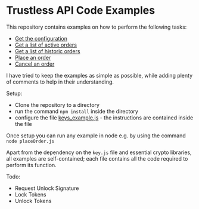 # Trustless API Code Examples
This repository contains examples on how to perform the following tasks:

 - [Get the configuration](examples/config.js)
 - [Get a list of active orders](examples/activeOrders.js)
 - [Get a list of historic orders](examples/historicOrders.js)
 - [Place an order](examples/createOrder.js)
 - [Cancel an order](examples/cancelOrder.js)

I have tried to keep the examples as simple as possible, while adding plenty of comments to help in their understanding.

Setup:

 - Clone the repository to a directory
 - run the command `npm install` inside the directory
 - configure the file [keys_example.js](examples/keys_example.js) - the instructions are contained
   inside the file

Once setup you can run any example in node e.g. by using the command `node placeOrder.js`

Apart from the dependency on the `key.js` file and essential crypto libraries, all examples are self-contained; each file contains all the code required to perform its function.

Todo:

 - Request Unlock Signature
 - Lock Tokens
 - Unlock Tokens
